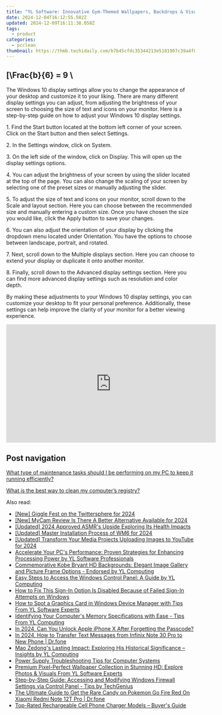 ```yaml
---
title: "YL Software: Innovative Gym-Themed Wallpapers, Backdrops & Visual Content"
date: 2024-12-04T16:12:55.502Z
updated: 2024-12-09T16:11:38.058Z
tags:
  - product
categories:
  - pcclean
thumbnail: https://thmb.techidaily.com/b7b45cfdc35344213e5101907c39a4f8622c548d37868126691840befd4a8d38.jpg
---
```


## \[\Frac{b}{6} = 9 \

The Windows 10 display settings allow you to change the appearance of your desktop and customize it to your liking. There are many different display settings you can adjust, from adjusting the brightness of your screen to choosing the size of text and icons on your monitor. Here is a step-by-step guide on how to adjust your Windows 10 display settings. 

1\. Find the Start button located at the bottom left corner of your screen. Click on the Start button and then select Settings.

2\. In the Settings window, click on System.

3\. On the left side of the window, click on Display. This will open up the display settings options. 

4\. You can adjust the brightness of your screen by using the slider located at the top of the page. You can also change the scaling of your screen by selecting one of the preset sizes or manually adjusting the slider.

5\. To adjust the size of text and icons on your monitor, scroll down to the Scale and layout section. Here you can choose between the recommended size and manually entering a custom size. Once you have chosen the size you would like, click the Apply button to save your changes.

6\. You can also adjust the orientation of your display by clicking the dropdown menu located under Orientation. You have the options to choose between landscape, portrait, and rotated.

7\. Next, scroll down to the Multiple displays section. Here you can choose to extend your display or duplicate it onto another monitor.

8\. Finally, scroll down to the Advanced display settings section. Here you can find more advanced display settings such as resolution and color depth. 

By making these adjustments to your Windows 10 display settings, you can customize your desktop to fit your personal preference. Additionally, these settings can help improve the clarity of your monitor for a better viewing experience.

<!-- affiliate ads begin -->
<iframe width="560" height="315" src="https://www.youtube.com/embed/UJJbj1vbzs8?si=X3zd8thLJKprfuEa" title="YouTube video player" frameborder="0" allow="accelerometer; autoplay; clipboard-write; encrypted-media; gyroscope; picture-in-picture; web-share" referrerpolicy="strict-origin-when-cross-origin" allowfullscreen></iframe>
<!-- affiliate ads end -->

## Post navigation

[What type of maintenance tasks should I be performing on my PC to keep it running efficiently?](https://tools.techidaily.com/pcclean/products/)

[What is the best way to clean my computer’s registry?](https://tools.techidaily.com/pcclean/products/)

<ins class="adsbygoogle"
     style="display:block"
     data-ad-format="autorelaxed"
     data-ad-client="ca-pub-7571918770474297"
     data-ad-slot="1223367746"></ins>

<ins class="adsbygoogle"
     style="display:block"
     data-ad-client="ca-pub-7571918770474297"
     data-ad-slot="8358498916"
     data-ad-format="auto"
     data-full-width-responsive="true"></ins>

<span class="atpl-alsoreadstyle">Also read:</span>
<div><ul>
<li><a href="https://twitter-videos.techidaily.com/new-giggle-fest-on-the-twittersphere-for-2024/"><u>[New] Giggle Fest on the Twittersphere for 2024</u></a></li>
<li><a href="https://screen-recording.techidaily.com/new-mycam-review-is-there-a-better-alternative-available-for-2024/"><u>[New] MyCam Review Is There A Better Alternative Available for 2024</u></a></li>
<li><a href="https://article-tips.techidaily.com/updated-2024-approved-asmrs-upside-exploring-its-health-impacts/"><u>[Updated] 2024 Approved ASMR's Upside Exploring Its Health Impacts</u></a></li>
<li><a href="https://fox-friendly.techidaily.com/updated-master-installation-process-of-wm6-for-2024/"><u>[Updated] Master Installation Process of WM6 for 2024</u></a></li>
<li><a href="https://fox-hovers.techidaily.com/updated-transform-your-media-projects-uploading-images-to-youtube-for-2024/"><u>[Updated] Transform Your Media Projects Uploading Images to YouTube for 2024</u></a></li>
<li><a href="https://discover-alternatives.techidaily.com/accelerate-your-pcs-performance-proven-strategies-for-enhancing-processing-power-by-yl-software-professionals/"><u>Accelerate Your PC's Performance: Proven Strategies for Enhancing Processing Power by YL Software Professionals</u></a></li>
<li><a href="https://discover-alternatives.techidaily.com/commemorative-kobe-bryant-hd-backgrounds-elegant-image-gallery-and-picture-frame-options-endorsed-by-yl-computing/"><u>Commemorative Kobe Bryant HD Backgrounds: Elegant Image Gallery and Picture Frame Options - Endorsed by YL Computing</u></a></li>
<li><a href="https://discover-alternatives.techidaily.com/easy-steps-to-access-the-windows-control-panel-a-guide-by-yl-computing/"><u>Easy Steps to Access the Windows Control Panel: A Guide by YL Computing</u></a></li>
<li><a href="https://windows11.techidaily.com/how-to-fix-this-sign-in-option-is-disabled-because-of-failed-sign-in-attempts-on-windows/"><u>How to Fix This Sign-In Option Is Disabled Because of Failed Sign-In Attempts on Windows</u></a></li>
<li><a href="https://discover-alternatives.techidaily.com/how-to-spot-a-graphics-card-in-windows-device-manager-with-tips-from-yl-software-experts/"><u>How to Spot a Graphics Card in Windows Device Manager with Tips From YL Software Experts</u></a></li>
<li><a href="https://discover-alternatives.techidaily.com/identifying-your-computers-memory-specifications-with-ease-tips-from-yl-computing/"><u>Identifying Your Computer's Memory Specifications with Ease - Tips From YL Computing</u></a></li>
<li><a href="https://ios-unlock.techidaily.com/in-2024-can-you-unlock-apple-iphone-x-after-forgetting-the-passcode-by-drfone-ios/"><u>In 2024, Can You Unlock Apple iPhone X After Forgetting the Passcode?</u></a></li>
<li><a href="https://android-transfer.techidaily.com/in-2024-how-to-transfer-text-messages-from-infinix-note-30-pro-to-new-phone-drfone-by-drfone-transfer-from-android-transfer-from-android/"><u>In 2024, How to Transfer Text Messages from Infinix Note 30 Pro to New Phone | Dr.fone</u></a></li>
<li><a href="https://discover-alternatives.techidaily.com/mao-zedongs-lasting-impact-exploring-his-historical-significance-insights-by-yl-computing/"><u>Mao Zedong's Lasting Impact: Exploring His Historical Significance – Insights by YL Computing</u></a></li>
<li><a href="https://discover-alternatives.techidaily.com/power-supply-troubleshooting-tips-for-computer-systems/"><u>Power Supply Troubleshooting Tips for Computer Systems</u></a></li>
<li><a href="https://discover-alternatives.techidaily.com/premium-pixel-perfect-wallpaper-collection-in-stunning-hd-explore-photos-and-visuals-from-yl-software-experts/"><u>Premium Pixel-Perfect Wallpaper Collection in Stunning HD: Explore Photos & Visuals From YL Software Experts</u></a></li>
<li><a href="https://discover-alternatives.techidaily.com/step-by-step-guide-accessing-and-modifying-windows-firewall-settings-via-control-panel-tips-by-techgenius/"><u>Step-by-Step Guide: Accessing and Modifying Windows Firewall Settings via Control Panel - Tips by TechGenius</u></a></li>
<li><a href="https://change-location.techidaily.com/the-ultimate-guide-to-get-the-rare-candy-on-pokemon-go-fire-red-on-xiaomi-redmi-note-12t-pro-drfone-by-drfone-virtual-android/"><u>The Ultimate Guide to Get the Rare Candy on Pokemon Go Fire Red On Xiaomi Redmi Note 12T Pro | Dr.fone</u></a></li>
<li><a href="https://buynow-marvelous.techidaily.com/top-rated-rechargeable-cell-phone-charger-models-buyers-guide/"><u>Top-Rated Rechargeable Cell Phone Charger Models – Buyer's Guide</u></a></li>
</ul></div>


